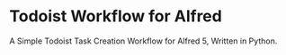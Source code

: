 # Todoist Workflow for Alfred
A Simple Todoist Task Creation Workflow for Alfred 5, Written in Python.
